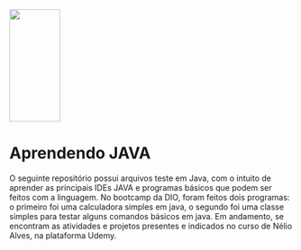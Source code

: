 <img src="https://upload.wikimedia.org/wikipedia/pt/thumb/3/30/Java_programming_language_logo.svg/468px-Java_programming_language_logo.svg.png?20190828223431" width="90" height="200">

# Aprendendo JAVA
O seguinte repositório possui arquivos teste em Java, com o intuito de aprender as principais IDEs JAVA e programas básicos que podem ser feitos com a linguagem. No bootcamp da DIO, foram feitos dois programas: o primeiro foi uma calculadora simples em java, o segundo foi uma classe simples para testar alguns comandos básicos em java. Em andamento, se encontram as atividades e projetos presentes e indicados no curso de Nélio Alves, na plataforma Udemy.
